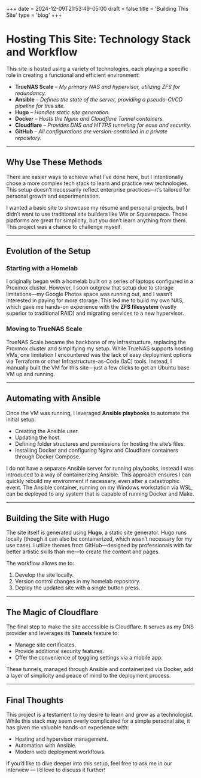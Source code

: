 +++
date = 2024-12-09T21:53:49-05:00
draft = false
title = 'Building This Site'
type = 'blog'
+++
# Hosting This Site: Technology Stack and Workflow

This site is hosted using a variety of technologies, each playing a specific role in creating a functional and efficient environment:

- **TrueNAS Scale** – *My primary NAS and hypervisor, utilizing ZFS for redundancy.*
- **Ansible** – *Defines the state of the server, providing a pseudo-CI/CD pipeline for this site.*
- **Hugo** – *Handles static site generation.*
- **Docker** – *Hosts the Nginx and Cloudflare Tunnel containers.*
- **Cloudflare** – *Provides DNS and HTTPS tunneling for ease and security.*
- **GitHub** – *All configurations are version-controlled in a private repository.*

---

## Why Use These Methods

There are easier ways to achieve what I’ve done here, but I intentionally chose a more complex tech stack to learn and practice new technologies. This setup doesn’t necessarily reflect enterprise practices—it’s tailored for personal growth and experimentation.

I wanted a basic site to showcase my résumé and personal projects, but I didn’t want to use traditional site builders like Wix or Squarespace. Those platforms are great for simplicity, but you don’t learn anything from them. This project was a chance to challenge myself.

---

## Evolution of the Setup

### Starting with a Homelab
I originally began with a homelab built on a series of laptops configured in a Proxmox cluster. However, I soon outgrew that setup due to storage limitations—my Google Photos space was running out, and I wasn’t interested in paying for more storage. This led me to build my own NAS, which gave me hands-on experience with the **ZFS filesystem** (vastly superior to traditional RAID) and migrating services to a new hypervisor.

### Moving to TrueNAS Scale
TrueNAS Scale became the backbone of my infrastructure, replacing the Proxmox cluster and simplifying my setup. While TrueNAS supports hosting VMs, one limitation I encountered was the lack of easy deployment options via Terraform or other Infrastructure-as-Code (IaC) tools. Instead, I manually built the VM for this site—just a few clicks to get an Ubuntu base VM up and running.

---

## Automating with Ansible

Once the VM was running, I leveraged **Ansible playbooks** to automate the initial setup:
- Creating the Ansible user.
- Updating the host.
- Defining folder structures and permissions for hosting the site’s files.
- Installing Docker and configuring Nginx and Cloudflare containers through Docker Compose.

I do not have a separate Ansible server for running playbooks, instead I was introduced to a way of containerizing Ansible. This approach ensures I can quickly rebuild my environment if necessary, even after a catastrophic event. The Ansible container, running on my Windows workstation via WSL, can be deployed to any system that is capable of running Docker and Make. 

---

## Building the Site with Hugo

The site itself is generated using **Hugo**, a static site generator. Hugo runs locally (though it can also be containerized, which wasn’t necessary for my use case). I utilize themes from GitHub—designed by professionals with far better artistic skills than me—to create the content and pages. 

The workflow allows me to:
1. Develop the site locally.
2. Version control changes in my homelab repository.
3. Deploy the updated site with a single button press.

---

## The Magic of Cloudflare

The final step to make the site accessible is Cloudflare. It serves as my DNS provider and leverages its **Tunnels** feature to:
- Manage site certificates.
- Provide additional security features.
- Offer the convenience of toggling settings via a mobile app.

These tunnels, managed through Ansible and containerized via Docker, add a layer of simplicity and peace of mind to the deployment process.

---

## Final Thoughts

This project is a testament to my desire to learn and grow as a technologist. While this stack may seem overly complicated for a simple personal site, it has given me valuable hands-on experience with:
- Hosting and hypervisor management.
- Automation with Ansible.
- Modern web deployment workflows.

If you’d like to dive deeper into this setup, feel free to ask me in our interview — I’d love to discuss it further!

 